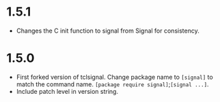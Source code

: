 # 1.5.1

- Changes the C init function to signal from Signal for consistency.

# 1.5.0

- First forked version of tclsignal.  Change package name to `[signal]` to match the command name.  `[package require signal]`;`[signal ...]`.
- Include patch level in version string.
